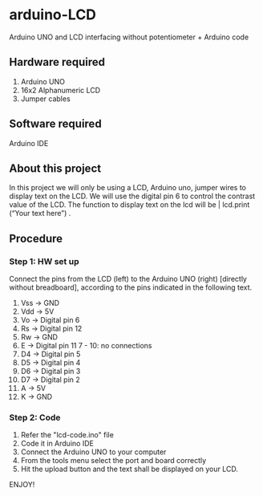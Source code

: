 # arduino-LCD
Arduino UNO and LCD interfacing without potentiometer + Arduino code
## Hardware required
1. Arduino UNO
2. 16x2 Alphanumeric LCD
3. Jumper cables
## Software required
Arduino IDE
## About this project
In this project we will only be using a LCD, Arduino uno, jumper wires to display text on the LCD. We will use the digital pin 6 to control the contrast value of the LCD. The function to display text on the lcd will be | lcd.print (“Your text here”) .
## Procedure
### Step 1: HW set up
Connect the pins from the LCD (left) to the Arduino UNO (right) [directly without breadboard], according to the pins indicated in the following text.
1. Vss  -> GND
2. Vdd  -> 5V
3. Vo   -> Digital pin 6
4. Rs   -> Digital pin 12
5. Rw   -> GND
6. E    -> Digital pin 11
7 - 10: no connections
11. D4  -> Digital pin 5
12. D5  -> Digital pin 4
13. D6  -> Digital pin 3
14. D7  -> Digital pin 2
15. A   -> 5V
16. K   -> GND
### Step 2: Code
1. Refer the "lcd-code.ino" file
2. Code it in Arduino IDE
3. Connect the Arduino UNO to your computer
4. From the tools menu select the port and board correctly
5. Hit the upload button and the text shall be displayed on your LCD.

ENJOY!
